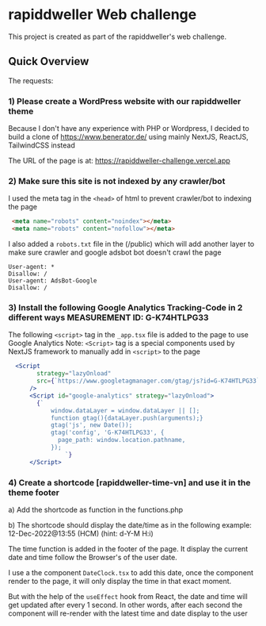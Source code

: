 # rapiddweller Web challenge

This project is created as part of the rapiddweller's web challenge.

## Quick Overview

The requests:

### 1) Please create a WordPress website with our rapiddweller theme

Because I don't have any experience with PHP or Wordpress, I decided to build a clone of <https://www.benerator.de/> using mainly NextJS, ReactJS, TailwindCSS instead

The URL of the page is at: <https://rapiddweller-challenge.vercel.app>

### 2) Make sure this site is not indexed by any crawler/bot

I used the meta tag in the `<head>` of html to prevent crawler/bot to indexing the page

```html
 <meta name="robots" content="noindex"></meta>
 <meta name="robots" content="nofollow"></meta>
 ```

I also added a `robots.txt` file in the (/public) which will add another layer to make sure crawler and google adsbot bot doesn't crawl the page

```text
User-agent: *
Disallow: /
User-agent: AdsBot-Google
Disallow: /
```

### 3) Install the following Google Analytics Tracking-Code in 2 different ways MEASUREMENT ID: G-K74HTLPG33

The following `<script>` tag in the `_app.tsx` file is added to the page to use Google Analytics
Note: `<Script>` tag is a special components used by NextJS framework to manually add in `<script>` to the page

```jsx
  <Script
        strategy="lazyOnload"
        src={`https://www.googletagmanager.com/gtag/js?id=G-K74HTLPG33`}
      />
      <Script id="google-analytics" strategy="lazyOnload">
        {`
            window.dataLayer = window.dataLayer || [];
            function gtag(){dataLayer.push(arguments);}
            gtag('js', new Date());
            gtag('config', 'G-K74HTLPG33', {
              page_path: window.location.pathname,
            });
                `}
      </Script>
```

### 4) Create a shortcode [rapiddweller-time-vn] and use it in the theme footer

a) Add the shortcode as function in the functions.php

b) The shortcode should display the date/time as in the following example: 12-Dec-2022@13:55 (HCM) (hint: d-Y-M H:i)

The time function is added in the footer of the page. It display the current date and time follow the Browser's of the user date.

I use a the component `DateClock.tsx` to add this date, once the component render to the page, it will only display the time in that exact moment.

But with the help of the `useEffect` hook from React, the date and time will get updated after every 1 second. In other words, after each second the component will re-render with the latest time and date display to the user

